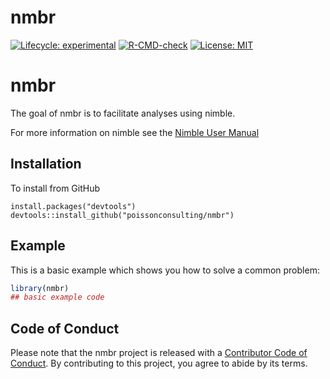 
<!-- README.md is generated from README.Rmd. Please edit that file -->

# nmbr

<!-- badges: start -->

[![Lifecycle:
experimental](https://img.shields.io/badge/lifecycle-experimental-orange.svg)](https://lifecycle.r-lib.org/articles/stages.html#experimental)
[![R-CMD-check](https://github.com/poissonconsulting/nmbr/actions/workflows/R-CMD-check.yaml/badge.svg)](https://github.com/poissonconsulting/nmbr/actions/workflows/R-CMD-check.yaml)
[![License:
MIT](https://img.shields.io/badge/License-MIT-blue.svg)](https://opensource.org/licenses/MIT)
<!-- badges: end -->

# nmbr

The goal of nmbr is to facilitate analyses using nimble.

For more information on nimble see the [Nimble User
Manual](https://r-nimble.org/html_manual/cha-welcome-nimble.html)

## Installation

To install from GitHub

    install.packages("devtools")
    devtools::install_github("poissonconsulting/nmbr")

## Example

This is a basic example which shows you how to solve a common problem:

``` r
library(nmbr)
## basic example code
```

## Code of Conduct

Please note that the nmbr project is released with a [Contributor Code
of
Conduct](https://poissonconsulting.github.io/nmbr/CODE_OF_CONDUCT.html).
By contributing to this project, you agree to abide by its terms.
